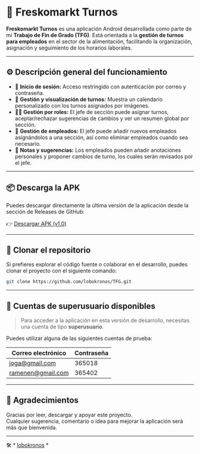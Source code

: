 # 📱 Freskomarkt Turnos

**Freskomarkt Turnos** es una aplicación Android desarrollada como parte de mi **Trabajo de Fin de Grado (TFG)**. Está orientada a la **gestión de turnos para empleados** en el sector de la alimentación, facilitando la organización, asignación y seguimiento de los horarios laborales.

---

## ⚙️ Descripción general del funcionamiento

- 🔐 **Inicio de sesión:** Acceso restringido con autenticación por correo y contraseña.
- 📅 **Gestión y visualización de turnos:** Muestra un calendario personalizado con los turnos asignados por imágenes.
- 🧑‍💼 **Gestión por roles:** El jefe de sección puede asignar turnos, aceptar/rechazar sugerencias de cambios y ver un resumen global por sección.
- 👥 **Gestión de empleados:** El jefe puede añadir nuevos empleados asignándolos a una sección, así como eliminar empleados cuando sea necesario.
- 📝 **Notas y sugerencias:** Los empleados pueden añadir anotaciones personales y proponer cambios de turno, los cuales serán revisados por el jefe.

---

## 📦 Descarga la APK

Puedes descargar directamente la última versión de la aplicación desde la sección de Releases de GitHub:

👉 [Descargar APK (v1.0)](https://github.com/lobokronos/TFG/releases/download/v1.0/fsmktTurnos.apk)

---

## 📁 Clonar el repositorio

Si prefieres explorar el código fuente o colaborar en el desarrollo, puedes clonar el proyecto con el siguiente comando:

```bash
git clone https://github.com/lobokronos/TFG.git
 ````

---

## 🔐 Cuentas de superusuario disponibles

> Para acceder a la aplicación en esta versión de desarrollo, necesitas una cuenta de tipo **superusuario**.

Puedes utilizar alguna de las siguientes cuentas de prueba:

| Correo electrónico     | Contraseña |
|------------------------|------------|
| joga@gmail.com         | 365018     |
| ramenen@gmail.com      | 365402     |

---

## 🙌 Agradecimientos

Gracias por leer, descargar y apoyar este proyecto.  
Cualquier sugerencia, comentario o idea para mejorar la aplicación será más que bienvenida.  

---

🛠️ * [lobokronos](https://github.com/lobokronos) *
